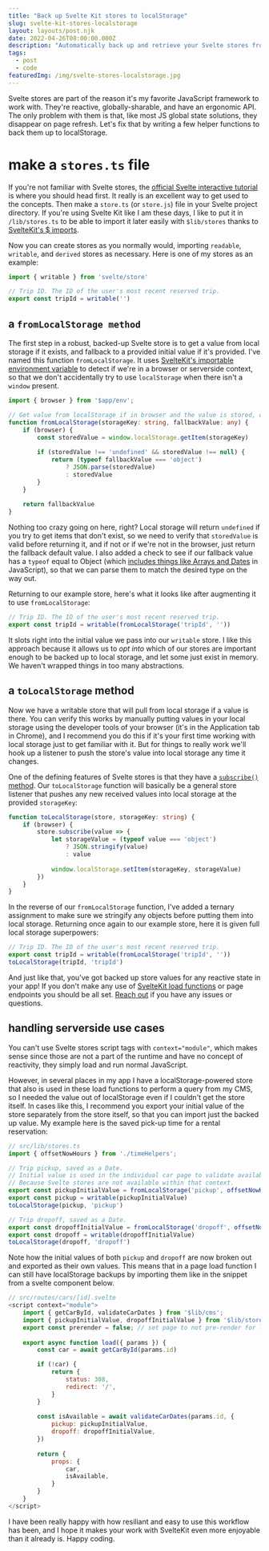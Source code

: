 ```yaml
---
title: "Back up Svelte Kit stores to localStorage"
slug: svelte-kit-stores-localstorage
layout: layouts/post.njk
date: 2022-04-26T08:00:00.000Z
description: "Automatically back up and retrieve your Svelte stores from localStorage with these small helper functions."
tags:
  - post
  - code
featuredImg: /img/svelte-stores-localstorage.jpg
---
```


Svelte stores are part of the reason it's my favorite JavaScript framework to work with. They're reactive, globally-sharable, and have an ergonomic API. The only problem with them is that, like most JS global state solutions, they disappear on page refresh. Let's fix that by writing a few helper functions to back them up to localStorage.

# make a `stores.ts` file
If you're not familiar with Svelte stores, the [official Svelte interactive tutorial](https://svelte.dev/tutorial/basics) is where you should head first. It really is an excellent way to get used to the concepts. Then make a `store.ts` (or `store.js`) file in your Svelte project directory. If you're using Svelte Kit like I am these days, I like to put it in `/lib/stores.ts` to be able to import it later easily with `$lib/stores` thanks to [SvelteKit's $ imports](https://kit.svelte.dev/docs/modules#$lib).

Now you can create stores as you normally would, importing `readable`, `writable`, and `derived` stores as necessary. Here is one of my stores as an example:
```ts
import { writable } from 'svelte/store'

// Trip ID. The ID of the user's most recent reserved trip.
export const tripId = writable('')
```

## a `fromLocalStorage method`
The first step in a robust, backed-up Svelte store is to get a value from local storage if it exists, and fallback to a provided initial value if it's provided. I've named this function `fromLocalStorage`. It uses [SvelteKit's importable environment variable](https://kit.svelte.dev/docs/modules#$app-env-browser) to detect if we're in a browser or serverside context, so that we don't accidentally try to use `localStorage` when there isn't a `window` present.

```ts
import { browser } from '$app/env';

// Get value from localStorage if in browser and the value is stored, otherwise fallback
function fromLocalStorage(storageKey: string, fallbackValue: any) {
	if (browser) {
		const storedValue = window.localStorage.getItem(storageKey)
		
		if (storedValue !== 'undefined' && storedValue !== null) {
			return (typeof fallbackValue === 'object') 
				? JSON.parse(storedValue)
				: storedValue
		}
	}
	
	return fallbackValue
}
```

Nothing too crazy going on here, right? Local storage will return `undefined` if you try to get items that don't exist, so we need to verify that `storedValue` is valid before returning it, and if not or if we're not in the browser, just return the fallback default value. I also added a check to see if our fallback value has a `typeof` equal to Object (which [includes things like Arrays and Dates](https://developer.mozilla.org/en-US/docs/Web/JavaScript/Reference/Operators/typeof#basic_usage) in JavaScript), so that we can parse them to match the desired type on the way out.

Returning to our example store, here's what it looks like after augmenting it to use `fromLocalStorage`:
```ts
// Trip ID. The ID of the user's most recent reserved trip.
export const tripId = writable(fromLocalStorage('tripId', ''))
```

It slots right into the initial value we pass into our `writable` store. I like this approach because it allows us to *opt into* which of our stores are important enough to be backed up to local storage, and let some just exist in memory. We haven't wrapped things in too many abstractions.

## a `toLocalStorage` method
Now we have a writable store that will pull from local storage if a value is there. You can verify this works by manually putting values in your local storage using the developer tools of your browser (it's in the Application tab in Chrome), and I recommend you do this if it's your first time working with local storage just to get familiar with it. But for things to really work we'll hook up a listener to push the store's value into local storage any time it changes.

One of the defining features of Svelte stores is that they have a [`subscribe()` method](https://svelte.dev/docs#run-time-svelte-store-writable). Our `toLocalStorage` function will basically be a general store listener that pushes any new received values into local storage at the provided `storageKey`:

```ts
function toLocalStorage(store, storageKey: string) {
	if (browser) {
		store.subscribe(value => {
			let storageValue = (typeof value === 'object') 
				? JSON.stringify(value)
				: value
				
			window.localStorage.setItem(storageKey, storageValue)
		})
	}
}
```

In the reverse of our `fromLocalStorage` function, I've added a ternary assignment to make sure we stringify any objects before putting them into local storage. Returning once again to our example store, here it is given full local storage superpowers:

```ts
// Trip ID. The ID of the user's most recent reserved trip.
export const tripId = writable(fromLocalStorage('tripId', ''))
toLocalStorage(tripId, 'tripId')
```

And just like that, you've got backed up store values for any reactive state in your app! If you don't make any use of [SvelteKit load functions](https://kit.svelte.dev/docs/loading#input) or page endpoints you should be all set. [Reach out](mailto:frank@franknoirot.co) if you have any issues or questions.

## handling serverside use cases
You can't use Svelte stores script tags with `context="module"`, which makes sense since those are not a part of the runtime and have no concept of reactivity, they simply load and run normal JavaScript.

However, in several places in my app I have a localStorage-powered store that also is used in these load functions to perform a query from my CMS, so I needed the value out of localStorage even if I couldn't get the store itself. In cases like this, I recommend you export your initial value of the store separately from the store itself, so that you can import just the backed up value. My example here is the saved pick-up time for a rental reservation:
```ts
// src/lib/stores.ts
import { offsetNowHours } from './timeHelpers';

// Trip pickup, saved as a Date.
// Initial value is used in the individual car page to validate availability on load,
// Because Svelte stores are not available within that context.
export const pickupInitialValue = fromLocalStorage('pickup', offsetNowHours(1.5))
export const pickup = writable(pickupInitialValue)
toLocalStorage(pickup, 'pickup')

// Trip dropoff, saved as a Date.
export const dropoffInitialValue = fromLocalStorage('dropoff', offsetNowHours(25.5))
export const dropoff = writable(dropoffInitialValue)
toLocalStorage(dropoff, 'dropoff')
```

Note how the initial values of both `pickup` and `dropoff` are now broken out and exported as their own values. This means that in a page load function I can still have localStorage backups by importing them like in the snippet from a svelte component below.

```js
// src/routes/cars/[id].svelte
<script context="module">
	import { getCarById, validateCarDates } from '$lib/cms';
	import { pickupInitialValue, dropoffInitialValue } from '$lib/stores';
	export const prerender = false; // set page to not pre-render for live car info
	
	export async function load({ params }) {
		const car = await getCarById(params.id)

		if (!car) {
			return {
				status: 308,
				redirect: '/',
			}
		}
	
		const isAvailable = await validateCarDates(params.id, {
			pickup: pickupInitialValue,
			dropoff: dropoffInitialValue,
		})
	
		return {
			props: {
				car,
				isAvailable,
			}
		}
	}
</script>
```

I have been really happy with how resiliant and easy to use this workflow has been, and I hope it makes your work with SvelteKit even more enjoyable than it already is. Happy coding.